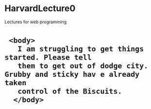 # HarvardLecture0
Lectures for web programming
<!DOCTYPE html>
<html>
  <h1>
    <title>
      </h1>
      Give me a break
  </title>
 
     <body>
       I am struggling to get things started. Please tell 
       them to get out of dodge city. Grubby and sticky hav e already taken 
       control of the Biscuits.
      </body>
  </html>  
     
    
